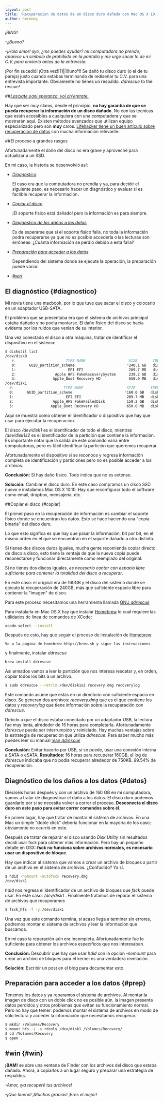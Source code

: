 ```yaml
---
layout: post
title: 'Recuperacion de datos de un disco duro dañado con Mac OS X 10.10 Yosemite'
author: heronog
---
```

_¡RING!_

_-¿Bueno?_

_-¡Hola amor! oye, ¿me puedes ayudar? mi computadora no prende, aparece un simbolo de
prohibido en la pantalla y me urge sacar lo de mi C.V. para enviarlo antes de la
entrevista_

<!--more-->

¡Por fin sucedió! ¡Otra vez!!11||!!!unoª!! Se dañó tu disco duro (o el de
tu pareja) justo cuando estabas terminando de rediseñar tu C.V. para una
entrevista importante. Obviamente no tienes un respaldo. _ddrescue_ to the rescue!


##[_Lasciate ogni speranza, voi ch'entrate._](https://www.google.com/?gws_rd=ssl#q=lasciate+ogni+speranza+voi+ch'entrate)

Hay que ser muy claros, desde el principio, __no hay garantía de que se pueda recuperar
la información de un disco dañado__. No con las técnicas que están accesibles
a cualquiera con una computadora y que se mostrarán aqui. Existen métodos avanzados
que utilizan equipo especializado pero son **muy** caros. [Lifehacker tiene un buen artículo sobre recuperación de datos](http://lifehacker.com/5982339/diy-data-recovery-tricks-for-when-your-hard-drive-goes-belly-up)
con mucha información relevante.

##El proceso a grandes rasgos

Afortunadamente el daño del disco no era grave y aproveché para actualizar a un SSD.

En mi caso, la historia se desenvolvió así:

* [_Diagnóstico_](#diagnostico)

  El caso era que la computadora no prendía y ya, para decidir el siguiente paso,
  es necesario hacer un diagnóstico y evaluar si es factible recuperar la información.

* [_Copiar el disco_](#copiar)

  ¡El soporte físico está dañado! pero la información es para siempre.

* [_Diagnóstico de los daños a los datos_](#datos)

  Es de esperarse que si el soporte físico falla, no toda la información podrá
  recuperarse ya que no es posible accederla o las lecturas son erróneas.
  ¿Cuánta información se perdió debido a esta falla?

* [_Preparación para acceder a los datos_](#prep)

  Dependiendo del sistema donde se ejecute la operación, la preparación puede variar.

* [_#win_](#win)

## El diagnóstico {#diagnostico}

Mi novia tiene una macbook, por lo que tuve que sacar el disco y colocarlo en un
adaptador USB-SATA.

El problema que se presentaba era que el sistema de archivos principal estaba dañado y no podia
montarse. El daño físico del disco se hacía evidente por los ruidos que venian de
su interior.

Una vez conectado el disco a otra máquina, tratar de identificar el dispositivo
en el sistema:

~~~~ bash
$ diskutil list
/dev/disk0
   #:                       TYPE NAME                    SIZE       IDENTIFIER
   0:      GUID_partition_scheme                        *240.1 GB   disk0
   1:                        EFI EFI                     209.7 MB   disk0s1
   2:                  Apple_HFS FakeRecoverySystem      239.2 GB   disk0s2
   3:                 Apple_Boot Recovery HD             650.0 MB   disk0s3
/dev/disk1
  #:                       TYPE NAME                    SIZE       IDENTIFIER
  0:      GUID_partition_scheme                        *160.0 GB   disk1
  1:                        EFI EFI                     209.7 MB   disk1s1
  2:                  Apple_HFS FakeFailedDisk          159.2 GB   disk1s2
  3:                 Apple_Boot Recovery HD             650.0 MB   disk1s3
~~~~

Aquí se muestra como obtener el identificador o dispositivo que hay que usar
para ejecutar la recuperación.

El disco _/dev/disk1_ es el identificador de todo el disco, mientras _/dev/disk1s2_
es el identificador de la partición que contiene la información. Es importante notar
que la salida de este comando varia entre computadoras, pero es fácil identificar
la partición que queremos recuperar.

Afortunadamente el dispositivo si se reconoce y regresa información completa de
identificación y particiones pero no es posible acceder a los archivos.

__Conclusión:__ Sí hay daño físico. Todo indica que no es extenso.

__Solución:__ Cambiar el disco duro. En este caso compramos un disco SSD nuevo e
instalamos Mac OS X 10.10. Hay que reconfigurar todo el software como
email, dropbox, mensajeria, etc.

##Copiar el disco {#copiar}

El primer paso en la recuperación de información es cambiar el soporte físico donde
se encuentran los datos. Esto se hace haciendo una "copia binaria" del disco duro.

Lo que esto signfica es que hay que pasar la información, bit por bit, en el mismo
orden en el que se encuentran en el soporte dañado a otro distinto.

Si tienes dos discos duros iguales, mucha gente recomienda copiar directo de disco
a disco, esto tiene la ventaja de que la nueva copia puede reconectarse y funcionar
directamente como reemplazo del original.

Si no tienes dos discos iguales, _es necesario contar con espacio libre suficiente
para contener la totalidad del disco a recuperar_.

En este caso: el original era de 160GB y el disco del sistema donde se ejecuto la
recuperación de 240GB, más que suficiente espacio libre para contener la "imagen"
de disco.

Para este proceso necesitamos una herramienta llamada [GNU _ddrescue_](http://www.gnu.org/software/_ddrescue_/)

Para instalarla en Mac OS X hay que instalar [Homebrew](http://brew.sh) lo cual
requiere las utilidades de linea de comandos de XCode:

~~~ bash
xcode-select --install
~~~

Después de esto, hay que seguir el proceso de instalación de [Homebrew](http://brew.sh)

~~~
Ve a la pagina de homebrew http://brew.sh y sigue las instrucciones
~~~

y finalmente, instalar _ddrescue_

~~~~ bash
brew install ddrescue
~~~~

Así armados vamos a leer la partición que nos interesa rescatar y, en orden, copiar
todos los bits a un archivo.

~~~~ bash
$ sudo ddrescue --retrim /dev/disk1s2 recovery.dmg recoverylog
~~~~

Este comando asume que estás en un directorio con suficiente espacio en disco.
Se generan dos archivos: _recovery.dmg_ que es el que contiene los datos y _recoverylog_
que tiene información sobre la recuperación con _ddrescue_.

Debido a que el disco estaba conectado por un adaptador USB, la lectura fue muy
lenta, alrededor de 16 horas para completarla. Afortunadamente _ddrescue_ puede ser
interrumpido y reiniciado. Hay muchas ventajas sobre la estrategia de recuperación
que utiliza _ddrescue_. Para saber mucho más puedes leer su manual [man _ddrescue_](https://www.gnu.org/software/ddrescue/manual/ddrescue_manual.html)

__Conclusión:__ Evitar hacerlo por USB, si se puede, usar una conexión interna a
SATA o eSATA.
__Resultados:__ 16 horas para recuperar 160GB, el log de _ddrescue_ indicaba que no podia
recuperar alrededor de 750KB. 99.54% de recuperación.

## Diagnóstico de los daños a los datos {#datos}

Dieciséis horas después y con un archivo de 160 GB en mi computadora, vamos a tratar de diagnosticar
el daño a los datos. El disco duro podemos guardarlo por si se necesita volver a
correr el proceso. __Desconecta el disco duro en este paso para evitar correr comandos
sobre él__.

En primer lugar, hay que tratar de montar el sistema de archivos. En una Mac un
simple "doble click" debería funcionar en la mayoría de los caso; obviamente
no ocurrió en este.

Después de tratar de reparar el disco usando _Disk Utility_ sin resultados decidí
usar fsck para obtener más información. Pero hay un pequeño detalle en OSX: __fsck__
 __no funciona sobre archivos normales, es necesario usar un dispositivo de bloque__.

Hay que indicar al sistema que vamos a crear un archivo de bloques a partir de un
archivo en el sistema de archivos. ¿Confudido? Yo sí.

~~~ bash
$ hdid -nomount -autofsck recovery.dmg 
/dev/disk1 
~~~

_hdid_ nos regresa el identificador de un archivo de bloques que _fsck_
 puede usar. En este caso: _/dev/disk1_ . Finalmente tratamos de reparar
el sistema de archivos que recuperamos

~~~ bash
$ fsck_hfs -f -y /dev/disk1
~~~

Una vez que este comando termina, si acaso llega a terminar sin errores, podremos
montar el sistema de archivos y leer la información que buscamos.

En mi caso la reparación aún era incompleta. Afortunadamente fue lo suficiente
para obtener los archivos específicos que nos interesaban.

__Conclusión:__ Descubrir que hay que usar _hdid_ con la opción _-nomount_ para
crear un archivo de bloques para el kernel es una verdadera revelación. 

__Solución:__ Escribir un post en el blog para documentar esto.

## Preparación para acceder a los datos {#prep}

Tenemos los datos y ya reparamos el sistema de archivos. Al montar la imagen
de disco con un doble click no es posible aún, la imagen presenta datos perdidos y
otros problemas que evitan su funcionamiento normal. Pero no hay que temer: podemos
montar el sistema de archivos en modo de sólo lectura y acceder la 
información que necesitamos recuperar.

~~~~ bash
$ mkdir /Volumes/Recovery
$ mount_hfs -j -o rdonly /dev/disk1 /Volumes/Recovery/
$ cd /Volumes/Recovery
$ open .
~~~~

## #win {#win}  
__¡BAM!__ se abre una ventana de Finder con los archivos del disco que estaba
dañado. Ahora, a copiarlos a un lugar seguro y preparar una estrategia de respaldos.

_-Amor, ¡ya recuperé tus archivos!_

_-¡Que bueno! ¡Muchas gracias! ¡Eres el mejor!_
